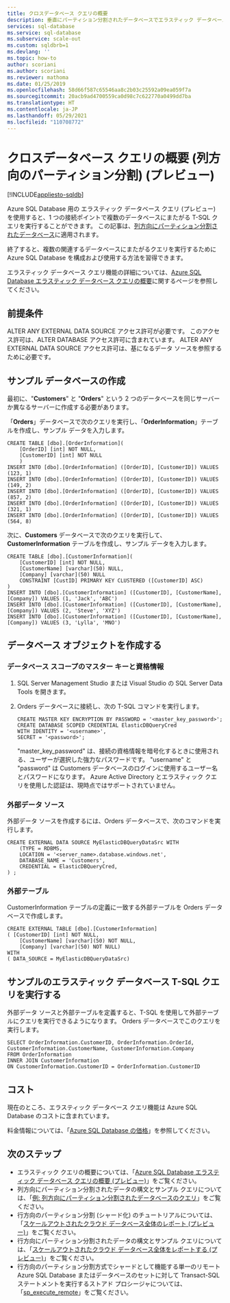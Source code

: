 ```yaml
---
title: クロスデータベース クエリの概要
description: 垂直にパーティション分割されたデータベースでエラスティック データベース クエリを使用する方法
services: sql-database
ms.service: sql-database
ms.subservice: scale-out
ms.custom: sqldbrb=1
ms.devlang: ''
ms.topic: how-to
author: scoriani
ms.author: scoriani
ms.reviewer: mathoma
ms.date: 01/25/2019
ms.openlocfilehash: 58d66f587c65546aa8c2b03c25592a09ea059f7a
ms.sourcegitcommit: 20acb9ad4700559ca0d98c7c622770a0499dd7ba
ms.translationtype: HT
ms.contentlocale: ja-JP
ms.lasthandoff: 05/29/2021
ms.locfileid: "110708772"
---
```

# <a name="get-started-with-cross-database-queries-vertical-partitioning-preview"></a>クロスデータベース クエリの概要 (列方向のパーティション分割) (プレビュー)
[!INCLUDE[appliesto-sqldb](../includes/appliesto-sqldb.md)]

Azure SQL Database 用の エラスティック データベース クエリ (プレビュー) を使用すると、1 つの接続ポイントで複数のデータベースにまたがる T-SQL クエリを実行することができます。 この記事は、[列方向にパーティション分割されたデータベース](elastic-query-vertical-partitioning.md)に適用されます。  

終了すると、複数の関連するデータベースにまたがるクエリを実行するために Azure SQL Database を構成および使用する方法を習得できます。

エラスティック データベース クエリ機能の詳細については、[Azure SQL Database エラスティック データベース クエリの概要](elastic-query-overview.md)に関するページを参照してください。

## <a name="prerequisites"></a>前提条件

ALTER ANY EXTERNAL DATA SOURCE アクセス許可が必要です。 このアクセス許可は、ALTER DATABASE アクセス許可に含まれています。 ALTER ANY EXTERNAL DATA SOURCE アクセス許可は、基になるデータ ソースを参照するために必要です。

## <a name="create-the-sample-databases"></a>サンプル データベースの作成

最初に、"**Customers**" と "**Orders**" という 2 つのデータベースを同じサーバーか異なるサーバーに作成する必要があります。

「**Orders**」データベースで次のクエリを実行し、「**OrderInformation**」テーブルを作成し、サンプル データを入力します。

```tsql
CREATE TABLE [dbo].[OrderInformation](
    [OrderID] [int] NOT NULL,
    [CustomerID] [int] NOT NULL
    )
INSERT INTO [dbo].[OrderInformation] ([OrderID], [CustomerID]) VALUES (123, 1)
INSERT INTO [dbo].[OrderInformation] ([OrderID], [CustomerID]) VALUES (149, 2)
INSERT INTO [dbo].[OrderInformation] ([OrderID], [CustomerID]) VALUES (857, 2)
INSERT INTO [dbo].[OrderInformation] ([OrderID], [CustomerID]) VALUES (321, 1)
INSERT INTO [dbo].[OrderInformation] ([OrderID], [CustomerID]) VALUES (564, 8)
```

次に、**Customers** データベースで次のクエリを実行して、**CustomerInformation** テーブルを作成し、サンプル データを入力します。

```tsql
CREATE TABLE [dbo].[CustomerInformation](
    [CustomerID] [int] NOT NULL,
    [CustomerName] [varchar](50) NULL,
    [Company] [varchar](50) NULL
    CONSTRAINT [CustID] PRIMARY KEY CLUSTERED ([CustomerID] ASC)
)
INSERT INTO [dbo].[CustomerInformation] ([CustomerID], [CustomerName], [Company]) VALUES (1, 'Jack', 'ABC')
INSERT INTO [dbo].[CustomerInformation] ([CustomerID], [CustomerName], [Company]) VALUES (2, 'Steve', 'XYZ')
INSERT INTO [dbo].[CustomerInformation] ([CustomerID], [CustomerName], [Company]) VALUES (3, 'Lylla', 'MNO')
```

## <a name="create-database-objects"></a>データベース オブジェクトを作成する

### <a name="database-scoped-master-key-and-credentials"></a>データベース スコープのマスター キーと資格情報

1. SQL Server Management Studio または Visual Studio の SQL Server Data Tools を開きます。
2. Orders データベースに接続し、次の T-SQL コマンドを実行します。

    ```tsql
    CREATE MASTER KEY ENCRYPTION BY PASSWORD = '<master_key_password>';
    CREATE DATABASE SCOPED CREDENTIAL ElasticDBQueryCred
    WITH IDENTITY = '<username>',
    SECRET = '<password>';  
    ```

    "master_key_password" は、接続の資格情報を暗号化するときに使用される、ユーザーが選択した強力なパスワードです。 
    "username" と "password" は Customers データベースのログインに使用するユーザー名とパスワードになります。
    Azure Active Directory とエラスティック クエリを使用した認証は、現時点ではサポートされていません。

### <a name="external-data-sources"></a>外部データ ソース

外部データ ソースを作成するには、Orders データベースで、次のコマンドを実行します。

```tsql
CREATE EXTERNAL DATA SOURCE MyElasticDBQueryDataSrc WITH
    (TYPE = RDBMS,
    LOCATION = '<server_name>.database.windows.net',
    DATABASE_NAME = 'Customers',
    CREDENTIAL = ElasticDBQueryCred,
) ;
```

### <a name="external-tables"></a>外部テーブル

CustomerInformation テーブルの定義に一致する外部テーブルを Orders データベースで作成します。

```tsql
CREATE EXTERNAL TABLE [dbo].[CustomerInformation]
( [CustomerID] [int] NOT NULL,
    [CustomerName] [varchar](50) NOT NULL,
    [Company] [varchar](50) NOT NULL)
WITH
( DATA_SOURCE = MyElasticDBQueryDataSrc)
```

## <a name="execute-a-sample-elastic-database-t-sql-query"></a>サンプルのエラスティック データベース T-SQL クエリを実行する

外部データ ソースと外部テーブルを定義すると、T-SQL を使用して外部テーブルにクエリを実行できるようになります。 Orders データベースでこのクエリを実行します。

```tsql
SELECT OrderInformation.CustomerID, OrderInformation.OrderId, CustomerInformation.CustomerName, CustomerInformation.Company
FROM OrderInformation
INNER JOIN CustomerInformation
ON CustomerInformation.CustomerID = OrderInformation.CustomerID
```

## <a name="cost"></a>コスト

現在のところ、エラスティック データベース クエリ機能は Azure SQL Database のコストに含まれています。  

料金情報については、「[Azure SQL Database の価格](https://azure.microsoft.com/pricing/details/sql-database)」を参照してください。

## <a name="next-steps"></a>次のステップ

* エラスティック クエリの概要については、「[Azure SQL Database エラスティック データベース クエリの概要 (プレビュー)](elastic-query-overview.md)」をご覧ください。
* 列方向にパーティション分割されたデータの構文とサンプル クエリについては、「[例: 列方向にパーティション分割されたデータベースのクエリ](elastic-query-vertical-partitioning.md)」をご覧ください。
* 行方向のパーティション分割 (シャード化) のチュートリアルについては、「[スケールアウトされたクラウド データベース全体のレポート (プレビュー)](elastic-query-getting-started.md)」をご覧ください。
* 行方向にパーティション分割されたデータの構文とサンプル クエリについては、「[スケールアウトされたクラウド データベース全体をレポートする (プレビュー)](elastic-query-horizontal-partitioning.md)」をご覧ください。
* 行方向のパーティション分割方式でシャードとして機能する単一のリモート Azure SQL Database またはデータベースのセットに対して Transact-SQL ステートメントを実行するストアド プロシージャについては、「[sp\_execute\_remote](/sql/relational-databases/system-stored-procedures/sp-execute-remote-azure-sql-database)」をご覧ください。
